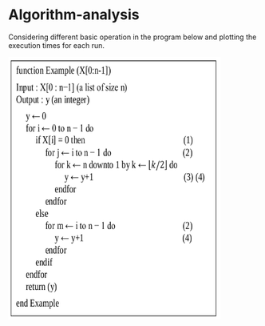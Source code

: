 # Algorithm-analysis
Considering different basic operation in the program below and plotting the execution times for each run.

<a href="url"><img src="https://github.com/sarismet/Algorithm-analysis/blob/master/1.png" height="525" width="425"></a>
